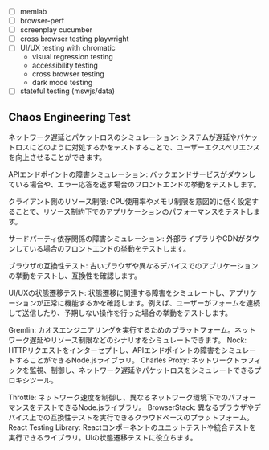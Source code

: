
- [ ] memlab
- [ ] browser-perf
- [ ] screenplay cucumber
- [ ] cross browser testing playwright
- [ ] UI/UX testing with chromatic
  - visual regression testing
  - accessibility testing
  - cross browser testing
  - dark mode testing
- [ ] stateful testing (mswjs/data)

## Chaos Engineering Test

ネットワーク遅延とパケットロスのシミュレーション:
システムが遅延やパケットロスにどのように対処するかをテストすることで、ユーザーエクスペリエンスを向上させることができます。

APIエンドポイントの障害シミュレーション:
バックエンドサービスがダウンしている場合や、エラー応答を返す場合のフロントエンドの挙動をテストします。

クライアント側のリソース制限:
CPU使用率やメモリ制限を意図的に低く設定することで、リソース制約下でのアプリケーションのパフォーマンスをテストします。

サードパーティ依存関係の障害シミュレーション:
外部ライブラリやCDNがダウンしている場合のフロントエンドの挙動をテストします。

ブラウザの互換性テスト:
古いブラウザや異なるデバイスでのアプリケーションの挙動をテストし、互換性を確認します。

UI/UXの状態遷移テスト:
状態遷移に関連する障害をシミュレートし、アプリケーションが正常に機能するかを確認します。例えば、ユーザーがフォームを連続して送信したり、予期しない操作を行った場合の挙動をテストします。

Gremlin: カオスエンジニアリングを実行するためのプラットフォーム。ネットワーク遅延やリソース制限などのシナリオをシミュレートできます。
Nock: HTTPリクエストをインターセプトし、APIエンドポイントの障害をシミュレートすることができるNode.jsライブラリ。
Charles Proxy: ネットワークトラフィックを監視、制御し、ネットワーク遅延やパケットロスをシミュレートできるプロキシツール。

Throttle: ネットワーク速度を制御し、異なるネットワーク環境下でのパフォーマンスをテストできるNode.jsライブラリ。
BrowserStack: 異なるブラウザやデバイス上での互換性テストを実行できるクラウドベースのプラットフォーム。
React Testing Library: Reactコンポーネントのユニットテストや統合テストを実行できるライブラリ。UIの状態遷移テストに役立ちます。